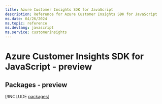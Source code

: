 ```yaml
---
title: Azure Customer Insights SDK for JavaScript
description: Reference for Azure Customer Insights SDK for JavaScript
ms.date: 04/26/2024
ms.topic: reference
ms.devlang: javascript
ms.service: customerinsights
---
```

# Azure Customer Insights SDK for JavaScript - preview
## Packages - preview
[!INCLUDE [packages](customer-insights-index.md)]